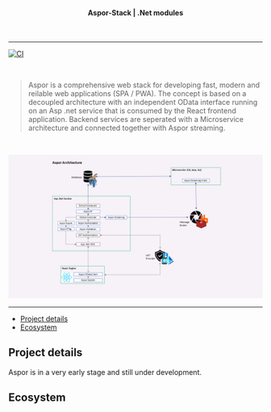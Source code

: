 
<br />
<h4 align="center">    

Aspor-Stack | .Net modules

</h4>
<br />

---
[![CI](https://github.com/Aspor-Stack/aspor/actions/workflows/publish.yml/badge.svg)](https://github.com/Aspor-Stack/aspor/actions/workflows/publish.yml)

<br />

> Aspor is a comprehensive web stack for developing fast, modern and reilable web applications (SPA / PWA). The concept is based on a decoupled architecture with an 
> independent OData interface running on an Asp .net service that is consumed by the React frontend application. 
> Backend services are seperated with a Microservice architecture and connected together with Aspor streaming.

<br />

![Aspor Architecture](https://raw.githubusercontent.com/Aspor-Stack/aspor-docs/master/static/images/aspor-architecturepng.png)

---

- [Project details](#project-details)
- [Ecosystem](#ecosystem)

## Project details
Aspor is in a very early stage and still under development.


## Ecosystem
